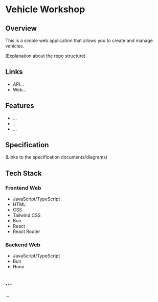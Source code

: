 # Vehicle Workshop

## Overview

This is a simple web application that allows you to create and manage vehicles.

(Explanation about the repo structure)

## Links

- API...
- Web...

## Features

- ...
- ...
- ...

## Specification

(Links to the specification documents/diagrams)

## Tech Stack

### Frontend Web

- JavaScript/TypeScript
- HTML
- CSS
- Tailwind CSS
- Bun
- React
- React Router

### Backend Web

- JavaScript/TypeScript
- Bun
- Hono

## ...

...
